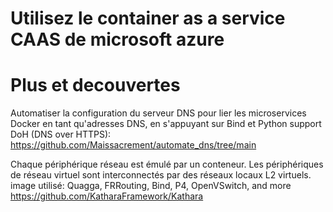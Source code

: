 # Utilisez le container as a service CAAS de microsoft azure



# Plus et decouvertes

Automatiser la configuration du serveur DNS pour lier les microservices Docker en tant qu'adresses DNS, en s'appuyant sur Bind et Python support DoH (DNS over HTTPS):
https://github.com/Maissacrement/automate_dns/tree/main


Chaque périphérique réseau est émulé par un conteneur. Les périphériques de réseau virtuel sont interconnectés par des réseaux locaux L2 virtuels.
image utilisé: Quagga, FRRouting, Bind, P4, OpenVSwitch, and more
https://github.com/KatharaFramework/Kathara
